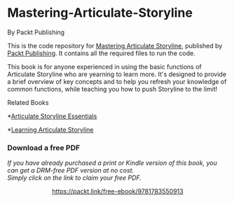 # Mastering-Articulate-Storyline
By Packt Publishing

This is the code repository for [Mastering Articulate Storyline](https://www.packtpub.com/web-development/mastering-articulate-storyline?utm_source=GitHub&utm_medium=Repo&utm_campaign=9781783550913), published by [Packt Publishing](https://www.packtpub.com/). It contains all the required files to run the code.

This book is for anyone experienced in using the basic functions of Articulate Storyline who are yearning to learn more. It's designed to provide a brief overview of key concepts and to help you refresh your knowledge of common functions, while teaching you how to push Storyline to the limit!

Related Books

*[Articulate Storyline Essentials](https://www.packtpub.com/hardware-and-creative/articulate-storyline-essentials?utm_source=GitHub&utm_medium=Repo&utm_campaign=9781784392079)

*[Learning Articulate Storyline](https://www.packtpub.com/hardware-and-creative/learning-articulate-storyline?utm_source=GitHub&utm_medium=Repo&utm_campaign=9781849694223)
### Download a free PDF

 <i>If you have already purchased a print or Kindle version of this book, you can get a DRM-free PDF version at no cost.<br>Simply click on the link to claim your free PDF.</i>
<p align="center"> <a href="https://packt.link/free-ebook/9781783550913">https://packt.link/free-ebook/9781783550913 </a> </p>